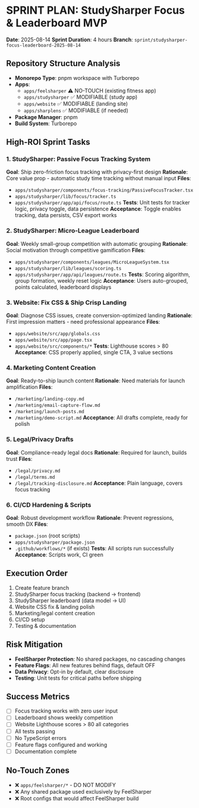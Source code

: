 # SPRINT PLAN: StudySharper Focus & Leaderboard MVP
**Date**: 2025-08-14
**Sprint Duration**: 4 hours
**Branch**: `sprint/studysharper-focus-leaderboard-2025-08-14`

## Repository Structure Analysis
- **Monorepo Type**: pnpm workspace with Turborepo
- **Apps**: 
  - `apps/feelsharper` ⚠️ NO-TOUCH (existing fitness app)
  - `apps/studysharper` ✅ MODIFIABLE (study app) 
  - `apps/website` ✅ MODIFIABLE (landing site)
  - `apps/sharplens` ✅ MODIFIABLE (if needed)
- **Package Manager**: pnpm
- **Build System**: Turborepo

## High-ROI Sprint Tasks

### 1. StudySharper: Passive Focus Tracking System
**Goal**: Ship zero-friction focus tracking with privacy-first design
**Rationale**: Core value prop - automatic study time tracking without manual input
**Files**: 
- `apps/studysharper/components/focus-tracking/PassiveFocusTracker.tsx`
- `apps/studysharper/lib/focus/tracker.ts`
- `apps/studysharper/app/api/focus/route.ts`
**Tests**: Unit tests for tracker logic, privacy toggle, data persistence
**Acceptance**: Toggle enables tracking, data persists, CSV export works

### 2. StudySharper: Micro-League Leaderboard
**Goal**: Weekly small-group competition with automatic grouping
**Rationale**: Social motivation through competitive gamification
**Files**:
- `apps/studysharper/components/leagues/MicroLeagueSystem.tsx`
- `apps/studysharper/lib/leagues/scoring.ts`
- `apps/studysharper/app/api/leagues/route.ts`
**Tests**: Scoring algorithm, group formation, weekly reset logic
**Acceptance**: Users auto-grouped, points calculated, leaderboard displays

### 3. Website: Fix CSS & Ship Crisp Landing
**Goal**: Diagnose CSS issues, create conversion-optimized landing
**Rationale**: First impression matters - need professional appearance
**Files**:
- `apps/website/src/app/globals.css`
- `apps/website/src/app/page.tsx`
- `apps/website/src/components/*`
**Tests**: Lighthouse scores > 80
**Acceptance**: CSS properly applied, single CTA, 3 value sections

### 4. Marketing Content Creation
**Goal**: Ready-to-ship launch content
**Rationale**: Need materials for launch amplification
**Files**:
- `/marketing/landing-copy.md`
- `/marketing/email-capture-flow.md`
- `/marketing/launch-posts.md`
- `/marketing/demo-script.md`
**Acceptance**: All drafts complete, ready for polish

### 5. Legal/Privacy Drafts
**Goal**: Compliance-ready legal docs
**Rationale**: Required for launch, builds trust
**Files**:
- `/legal/privacy.md`
- `/legal/terms.md`
- `/legal/tracking-disclosure.md`
**Acceptance**: Plain language, covers focus tracking

### 6. CI/CD Hardening & Scripts
**Goal**: Robust development workflow
**Rationale**: Prevent regressions, smooth DX
**Files**:
- `package.json` (root scripts)
- `apps/studysharper/package.json`
- `.github/workflows/*` (if exists)
**Tests**: All scripts run successfully
**Acceptance**: Scripts work, CI green

## Execution Order
1. Create feature branch
2. StudySharper focus tracking (backend → frontend)
3. StudySharper leaderboard (data model → UI)
4. Website CSS fix & landing polish
5. Marketing/legal content creation
6. CI/CD setup
7. Testing & documentation

## Risk Mitigation
- **FeelSharper Protection**: No shared packages, no cascading changes
- **Feature Flags**: All new features behind flags, default OFF
- **Data Privacy**: Opt-in by default, clear disclosure
- **Testing**: Unit tests for critical paths before shipping

## Success Metrics
- [ ] Focus tracking works with zero user input
- [ ] Leaderboard shows weekly competition
- [ ] Website Lighthouse scores > 80 all categories
- [ ] All tests passing
- [ ] No TypeScript errors
- [ ] Feature flags configured and working
- [ ] Documentation complete

## No-Touch Zones
- ❌ `apps/feelsharper/*` - DO NOT MODIFY
- ❌ Any shared package used exclusively by FeelSharper
- ❌ Root configs that would affect FeelSharper build